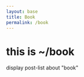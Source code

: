 ```yaml
---
layout: base
title: Book
permalink: /book
---
```


# this is ~/book

display post-list about "book"
